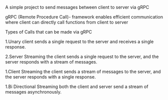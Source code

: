 A simple project to send messages between client to server via gRPC

gRPC (Remote Procedure Call)- framework enables efficient communication where client can directly call functions from client to server

Types of Calls that can be made via gRPC

1.Unary
client sends a single request to the server and receives a single response.

2.Server Streaming
the client sends a single request to the server, and the server responds with a stream of messages.

1.Client Streaming
the client sends a stream of messages to the server, and the server responds with a single response.

1.Bi Directional Streaming
both the client and server send a stream of messages asynchronously.